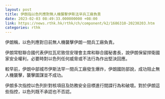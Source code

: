```yaml
---
layout: post
title: 伊朗指以色列應對無人機襲擊伊斯法罕兵工廠負責
date: 2023-02-03 08:49:33.000000000 +08:00
link: https://news.rthk.hk/rthk/ch/component/k2/1686310-20230203.htm
categories: rthk
---
```


伊朗稱，以色列應對日前無人機襲擊伊朗一間兵工廠負責。

伊朗常駐聯合國代表伊拉瓦尼致信安理會主席和聯合國秘書長，說伊朗保留捍衛國家安全權利，必要時對以色列任何威脅或不法行為作出堅決回應。

較早前，伊朗中部城市伊斯法罕一間兵工廠發生爆炸，伊朗國防部說，成功阻止無人機襲擊，襲擊圖謀並不成功。

伊朗多次指控以色列針對核項目及防務安全目標進行間諜行為和破壞。對於伊朗這些指控，以色列既不承認也不否認。
